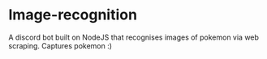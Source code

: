 # Image-recognition
A discord bot built on NodeJS that recognises images of pokemon via web scraping. Captures pokemon :)
